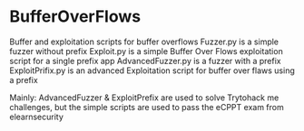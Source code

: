 # BufferOverFlows
Buffer and exploitation scripts for buffer overflows 
Fuzzer.py is a simple fuzzer without prefix 
Exploit.py is a simple Buffer Over Flows exploitation script for a single prefix app 
AdvancedFuzzer.py is a fuzzer with a prefix 
ExploitPrifix.py is an advanced Exploitation script for buffer over flaws using a prefix 

Mainly: 
  AdvancedFuzzer & ExploitPrefix are used to solve Trytohack me challenges, but the simple scripts are used to pass the eCPPT exam from elearnsecurity
